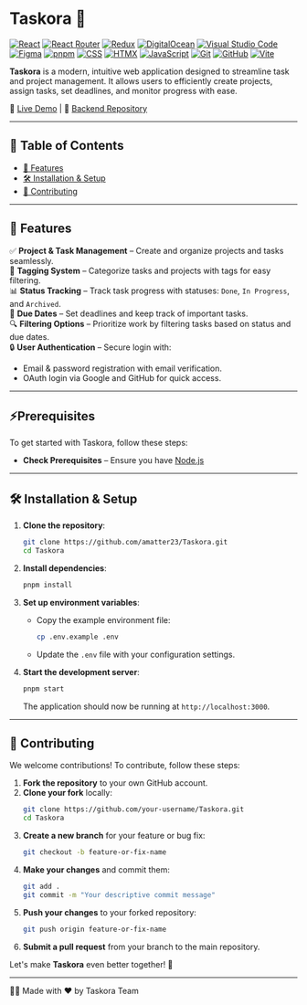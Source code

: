 # Taskora 🚀

[![React](https://img.shields.io/badge/React-%2320232a.svg?logo=react&logoColor=%2361DAFB)](#) [![React Router](https://img.shields.io/badge/React_Router-CA4245?logo=react-router&logoColor=white)](#) [![Redux](https://img.shields.io/badge/Redux-764ABC?logo=redux&logoColor=fff)](#) [![DigitalOcean](https://img.shields.io/badge/DigitalOcean-%230167ff.svg?logo=digitalOcean&logoColor=white)](#) [![Visual Studio Code](https://custom-icon-badges.demolab.com/badge/Visual%20Studio%20Code-0078d7.svg?logo=vsc&logoColor=white)](#) [![Figma](https://img.shields.io/badge/Figma-F24E1E?logo=figma&logoColor=white)](#) [![pnpm](https://img.shields.io/badge/pnpm-F69220?logo=pnpm&logoColor=fff)](#) [![CSS](https://img.shields.io/badge/CSS-1572B6?logo=css3&logoColor=fff)](#) [![HTMX](https://img.shields.io/badge/HTMX-36C?logo=htmx&logoColor=fff)](#) [![JavaScript](https://img.shields.io/badge/JavaScript-F7DF1E?logo=javascript&logoColor=000)](#) [![Git](https://img.shields.io/badge/Git-F05032?logo=git&logoColor=fff)](#) [![GitHub](https://img.shields.io/badge/GitHub-%23121011.svg?logo=github&logoColor=white)](#) [![Vite](https://img.shields.io/badge/Vite-646CFF?logo=vite&logoColor=fff)](#)

**Taskora** is a modern, intuitive web application designed to streamline task and project management. It allows users to efficiently create projects, assign tasks, set deadlines, and monitor progress with ease.

🔗 [Live Demo](https://taskora.live) | 📂 [Backend Repository](https://github.com/MuhammedMagdyy/Taskora-API)

---
## 📖 Table of Contents

- [📌 Features](#-features)
- [🛠️ Installation & Setup](#️-installation--setup)
- [🤝 Contributing](#-contributing)
---

## 📌 Features

✅ **Project & Task Management** – Create and organize projects and tasks seamlessly.\
🏏️ **Tagging System** – Categorize tasks and projects with tags for easy filtering.\
📊 **Status Tracking** – Track task progress with statuses: `Done`, `In Progress`, and `Archived`.\
📅 **Due Dates** – Set deadlines and keep track of important tasks.\
🔍 **Filtering Options** – Prioritize work by filtering tasks based on status and due dates.\
🔒 **User Authentication** – Secure login with:

- Email & password registration with email verification.
- OAuth login via Google and GitHub for quick access.

---
## ⚡Prerequisites

To get started with Taskora, follow these steps:

- **Check Prerequisites** – Ensure you have [Node.js](https://nodejs.org/) 

---

## 🛠️ Installation & Setup

1. **Clone the repository**:

   ```bash
   git clone https://github.com/amatter23/Taskora.git
   cd Taskora
   ```

2. **Install dependencies**:

   ```bash
   pnpm install
   ```

3. **Set up environment variables**:

   - Copy the example environment file:
     ```bash
     cp .env.example .env
     ```
   - Update the `.env` file with your configuration settings.

4. **Start the development server**:

   ```bash
   pnpm start
   ```

   The application should now be running at `http://localhost:3000`.

---

## 🤝 Contributing

We welcome contributions! To contribute, follow these steps:

1. **Fork the repository** to your own GitHub account.
2. **Clone your fork** locally:
   ```bash
   git clone https://github.com/your-username/Taskora.git
   cd Taskora
   ```
3. **Create a new branch** for your feature or bug fix:
   ```bash
   git checkout -b feature-or-fix-name
   ```
4. **Make your changes** and commit them:
   ```bash
   git add .
   git commit -m "Your descriptive commit message"
   ```
5. **Push your changes** to your forked repository:
   ```bash
   git push origin feature-or-fix-name
   ```
6. **Submit a pull request** from your branch to the main repository.

Let's make **Taskora** even better together! 🚀

---

👨‍💻 Made with ❤️ by Taskora Team
